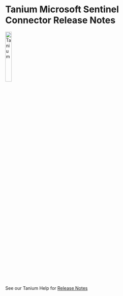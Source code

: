 # Tanium Microsoft Sentinel Connector Release Notes

<img src="./images/Tanium.svg" alt="Tanium" width="20%"/><br>

See our Tanium Help for [Release Notes](https://help.tanium.com/bundle/microsoft_integrations_releasenotes/page/microsoftsentinel.html)